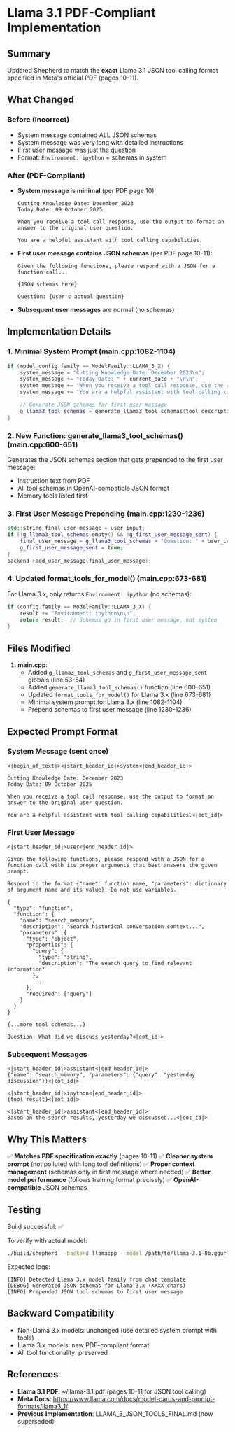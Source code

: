 # Llama 3.1 PDF-Compliant Implementation

## Summary
Updated Shepherd to match the **exact** Llama 3.1 JSON tool calling format specified in Meta's official PDF (pages 10-11).

## What Changed

### Before (Incorrect)
- System message contained ALL JSON schemas
- System message was very long with detailed instructions
- First user message was just the question
- Format: `Environment: ipython` + schemas in system

### After (PDF-Compliant)
- **System message is minimal** (per PDF page 10):
  ```
  Cutting Knowledge Date: December 2023
  Today Date: 09 October 2025

  When you receive a tool call response, use the output to format an answer to the original user question.

  You are a helpful assistant with tool calling capabilities.
  ```

- **First user message contains JSON schemas** (per PDF page 10-11):
  ```
  Given the following functions, please respond with a JSON for a function call...

  {JSON schemas here}

  Question: {user's actual question}
  ```

- **Subsequent user messages** are normal (no schemas)

## Implementation Details

### 1. Minimal System Prompt (main.cpp:1082-1104)
```cpp
if (model_config.family == ModelFamily::LLAMA_3_X) {
    system_message = "Cutting Knowledge Date: December 2023\n";
    system_message += "Today Date: " + current_date + "\n\n";
    system_message += "When you receive a tool call response, use the output to format an answer to the original user question.\n\n";
    system_message += "You are a helpful assistant with tool calling capabilities.\n";

    // Generate JSON schemas for first user message
    g_llama3_tool_schemas = generate_llama3_tool_schemas(tool_descriptions, registry);
}
```

### 2. New Function: generate_llama3_tool_schemas() (main.cpp:600-651)
Generates the JSON schemas section that gets prepended to the first user message:
- Instruction text from PDF
- All tool schemas in OpenAI-compatible JSON format
- Memory tools listed first

### 3. First User Message Prepending (main.cpp:1230-1236)
```cpp
std::string final_user_message = user_input;
if (!g_llama3_tool_schemas.empty() && !g_first_user_message_sent) {
    final_user_message = g_llama3_tool_schemas + "Question: " + user_input;
    g_first_user_message_sent = true;
}
backend->add_user_message(final_user_message);
```

### 4. Updated format_tools_for_model() (main.cpp:673-681)
For Llama 3.x, only returns `Environment: ipython` (no schemas):
```cpp
if (config.family == ModelFamily::LLAMA_3_X) {
    result += "Environment: ipython\n\n";
    return result;  // Schemas go in first user message, not system
}
```

## Files Modified

1. **main.cpp**:
   - Added `g_llama3_tool_schemas` and `g_first_user_message_sent` globals (line 53-54)
   - Added `generate_llama3_tool_schemas()` function (line 600-651)
   - Updated `format_tools_for_model()` for Llama 3.x (line 673-681)
   - Minimal system prompt for Llama 3.x (line 1082-1104)
   - Prepend schemas to first user message (line 1230-1236)

## Expected Prompt Format

### System Message (sent once)
```
<|begin_of_text|><|start_header_id|>system<|end_header_id|>

Cutting Knowledge Date: December 2023
Today Date: 09 October 2025

When you receive a tool call response, use the output to format an answer to the original user question.

You are a helpful assistant with tool calling capabilities.<|eot_id|>
```

### First User Message
```
<|start_header_id|>user<|end_header_id|>

Given the following functions, please respond with a JSON for a function call with its proper arguments that best answers the given prompt.

Respond in the format {"name": function name, "parameters": dictionary of argument name and its value}. Do not use variables.

{
  "type": "function",
  "function": {
    "name": "search_memory",
    "description": "Search historical conversation context...",
    "parameters": {
      "type": "object",
      "properties": {
        "query": {
          "type": "string",
          "description": "The search query to find relevant information"
        },
        ...
      },
      "required": ["query"]
    }
  }
}

{...more tool schemas...}

Question: What did we discuss yesterday?<|eot_id|>
```

### Subsequent Messages
```
<|start_header_id|>assistant<|end_header_id|>
{"name": "search_memory", "parameters": {"query": "yesterday discussion"}}<|eot_id|>

<|start_header_id|>ipython<|end_header_id|>
{tool result}<|eot_id|>

<|start_header_id|>assistant<|end_header_id|>
Based on the search results, yesterday we discussed...<|eot_id|>
```

## Why This Matters

✅ **Matches PDF specification exactly** (pages 10-11)
✅ **Cleaner system prompt** (not polluted with long tool definitions)
✅ **Proper context management** (schemas only in first message where needed)
✅ **Better model performance** (follows training format precisely)
✅ **OpenAI-compatible** JSON schemas

## Testing

Build successful: ✅

To verify with actual model:
```bash
./build/shepherd --backend llamacpp --model /path/to/llama-3.1-8b.gguf --debug
```

Expected logs:
```
[INFO] Detected Llama 3.x model family from chat template
[DEBUG] Generated JSON schemas for Llama 3.x (XXXX chars)
[INFO] Prepended JSON tool schemas to first user message
```

## Backward Compatibility

- Non-Llama 3.x models: unchanged (use detailed system prompt with tools)
- Llama 3.x models: new PDF-compliant format
- All tool functionality: preserved

## References

- **Llama 3.1 PDF**: ~/llama-3.1.pdf (pages 10-11 for JSON tool calling)
- **Meta Docs**: https://www.llama.com/docs/model-cards-and-prompt-formats/llama3_1/
- **Previous Implementation**: LLAMA_3_JSON_TOOLS_FINAL.md (now superseded)
